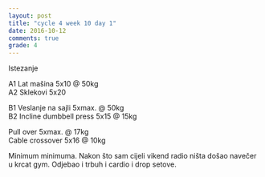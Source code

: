 ```yaml
---
layout: post
title: "cycle 4 week 10 day 1"
date: 2016-10-12
comments: true
grade: 4
---
```


Istezanje

A1 Lat mašina 5x10 @ 50kg      
A2 Sklekovi 5x20    

B1 Veslanje na sajli 5xmax. @ 50kg     
B2 Incline dumbbell press 5x15 @ 15kg       

Pull over 5xmax. @ 17kg      
Cable crossover 5x16 @ 10kg   

Minimum minimuma. Nakon što sam cijeli vikend radio ništa došao navečer u krcat gym. Odjebao i trbuh i cardio i drop setove.
